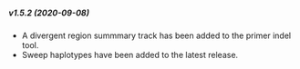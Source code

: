 ##### v1.5.2 (2020-09-08)

* A divergent region summmary track has been added to the primer indel tool.
* Sweep haplotypes have been added to the latest release.
